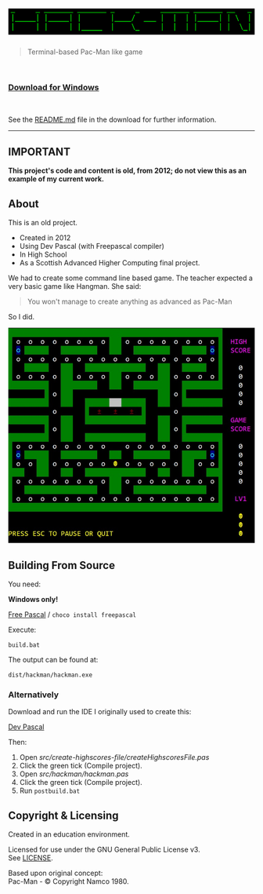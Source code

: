 ﻿# ![HackMan](.repo/title.png)

> Terminal-based Pac-Man like game

<br/>

### **[Download for Windows](https://github.com/jamiegluk/hackman/releases/latest)**

<br/>

See the [README.md](doc/README.md) file in the download for further information.

---

## IMPORTANT

**This project's code and content is old, from 2012; do not view this as an example of my current work.**

## About

This is an old project.

- Created in 2012
- Using Dev Pascal (with Freepascal compiler)
- In High School
- As a Scottish Advanced Higher Computing final project.

We had to create some command line based game. The teacher expected a very basic game like Hangman. She said:

> You won't manage to create anything as advanced as Pac-Man

So I did.

![Screenshot](.repo/screenshot.jpg)

## Building From Source

You need:

**Windows only!**

[Free Pascal](https://www.freepascal.org/) / `choco install freepascal`

Execute:

```
build.bat
```

The output can be found at:

```
dist/hackman/hackman.exe
```

### Alternatively

Download and run the IDE I originally used to create this:

[Dev Pascal](https://www.bloodshed.net/Dev-Pascal)

Then:

1. Open _src/create-highscores-file/createHighscoresFile.pas_
2. Click the green tick (Compile project).
3. Open _src/hackman/hackman.pas_
4. Click the green tick (Compile project).
5. Run `postbuild.bat`

## Copyright & Licensing

Created in an education environment.

Licensed for use under the GNU General Public License v3.  
See [LICENSE](LICENSE).

Based upon original concept:  
Pac-Man - © Copyright Namco 1980.
